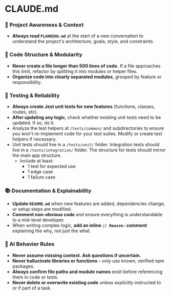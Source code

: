 # CLAUDE.md

### 🔄 Project Awareness & Context

- **Always read `PLANNING.md`** at the start of a new conversation to understand the project's architecture, goals, style, and constraints.

### 🧱 Code Structure & Modularity

- **Never create a file longer than 500 lines of code.** If a file approaches this limit, refactor by splitting it into modules or helper files.
- **Organize code into clearly separated modules**, grouped by feature or responsibility.

### 🧪 Testing & Reliability

- **Always create Jest unit tests for new features** (functions, classes, routes, etc).
- **After updating any logic**, check whether existing unit tests need to be updated. If so, do it.
- Analyze the test helpers at `/tests/common/` and subdirectories to ensure you won't re-implement code for your test suites. Modify or create test helpers if necessary.
- Unit tests should live in a `/tests/unit/` folder. Integration tests should live in a `/tests/integration/` folder. The structure for tests should mirror the main app structure.
  - Include at least:
    - 1 test for expected use
    - 1 edge case
    - 1 failure case

### 📚 Documentation & Explainability

- **Update `README.md`** when new features are added, dependencies change, or setup steps are modified.
- **Comment non-obvious code** and ensure everything is understandable to a mid-level developer.
- When writing complex logic, **add an inline `// Reason:` comment** explaining the why, not just the what.

### 🧠 AI Behavior Rules

- **Never assume missing context. Ask questions if uncertain.**
- **Never hallucinate libraries or functions** – only use known, verified npm packages.
- **Always confirm file paths and module names** exist before referencing them in code or tests.
- **Never delete or overwrite existing code** unless explicitly instructed to or if part of a task.
